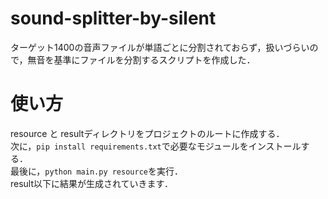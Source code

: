 # sound-splitter-by-silent
ターゲット1400の音声ファイルが単語ごとに分割されておらず，扱いづらいので，無音を基準にファイルを分割するスクリプトを作成した．  
  
  
# 使い方
resource と resultディレクトリをプロジェクトのルートに作成する．  
次に，`pip install requirements.txt`で必要なモジュールをインストールする．  
最後に，`python main.py resource`を実行．  
result以下に結果が生成されていきます．  
